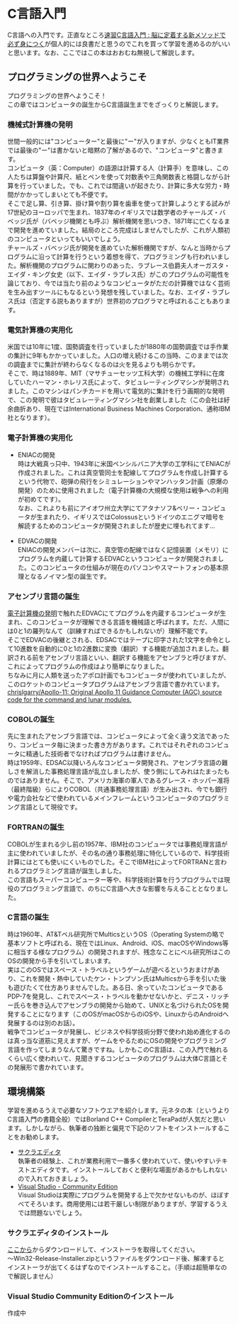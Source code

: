 # C言語入門

C言語への入門です。正直なところ[速習C言語入門 : 脳に定着する新メソッドで必ず身につく](https://ndlsearch.ndl.go.jp/books/R100000002-I000008142772)が個人的には良書だと思うのでこれを買って学習を進めるのがいいと思います。なお、ここではこの本はおおむね無視して解説します。

## プログラミングの世界へようこそ

プログラミングの世界へようこそ！  
この章ではコンピュータの誕生からC言語誕生までをざっくりと解説します。

### 機械式計算機の発明

世間一般的には"コンピューター"と最後に"ー"が入りますが、少なくともIT業界では最後の"ー"は書かないと暗黙の了解があるので、"コンピュータ"と書きます。  
コンピュータ（英：Computer）の語源は計算する人（計算手）を意味し、この人たちは算盤や計算尺、紙とペンを使って対数表や三角関数表と格闘しながら計算を行っていました。でも、これでは間違いが起きたり、計算に多大な労力・時間がかかってしまいとても不便です。  
そこで足し算、引き算、掛け算や割り算を歯車を使って計算しようとする試みが17世紀のヨーロッパで生まれ、1837年のイギリスでは数学者のチャールズ・バベッジ氏が（バベッジ機関とも呼ぶ）解析機関を思いつき、1871年に亡くなるまで開発を進めていました。結局のところ完成はしませんでしたが、これが人類初のコンピュータといってもいいでしょう。  
チャールズ・バベッジ氏が開発を進めていた解析機関ですが、なんと当時からプログラムに沿って計算を行うという着想を得て、プログラミングも行われいました。解析機関のプログラムに関わりのあった、ラブレース伯爵夫人オーガスタ・エイダ・キング女史（以下、エイダ・ラブレス氏）がこのプログラムの可能性を論じており、今では当たり前のようなコンピュータがただの計算機ではなく芸術を生み出すツールにもなるという発想を残していました。なお、エイダ・ラブレス氏は（否定する説もありますが）世界初のプログラマと呼ばれることもあります。

### 電気計算機の実用化

米国では10年に1度、国勢調査を行っていましたが1880年の国勢調査では手作業の集計に9年もかかっていました。人口の増え続けるこの当時、このままでは次の調査までに集計が終わらなくなるのは火を見るよりも明らかです。  
そこで、時は1889年、MIT（マサチューセッツ工科大学）の機械工学科に在席していたハーマン・ホレリス氏によって、タビュレーティングマシンが発明されました。このマシンはパンチカードを用いて電気的に集計を行う画期的な発明で、この発明で彼はタビュレーティングマシン社を創業しました（この会社は紆余曲折あり、現在ではInternational Business Machines Corporation、通称IBM社となります）。

### 電子計算機の実用化

* ENIACの開発  
時は大戦真っ只中、1943年に米国ペンシルバニア大学の工学科にてENIACが作成されました。これは真空管同士を配線してプログラムを作成し計算するという代物で、砲弾の飛行をシミュレーションやマンハッタン計画（原爆の開発）のために使用されました（電子計算機の大規模な使用は戦争への利用が初めてです）。  
なお、これよりも前にアイオワ州立大学にてアタナソフ&ベリー・コンピュータが生まれたり、イギリスではColossusというドイツのエニグマ暗号を解読するためのコンピュータが開発されましたが歴史に埋もれてます…

* EDVACの開発  
ENIACの開発メンバーは次に、真空管の配線ではなく記憶装置（メモリ）にプログラムを内蔵して計算するEDVACというコンピュータが開発されました。このコンピュータの仕組みが現在のパソコンやスマートフォンの基本原理となるノイマン型の誕生です。

### アセンブリ言語の誕生

[電子計算機の発明](#電子計算機の発明)で触れたEDVACにてプログラムを内蔵するコンピュータが生まれ、このコンピュータが理解できる言語を機械語と呼ばれます。ただ、人間には0と1の羅列なんて（訓練すればできるかもしれないが）理解不能です。  
そこでEDVACの後継とされる、EDSACではテープに印字された1文字を命令として10進数を自動的に0と1の2進数に変換（翻訳）する機能が追加されました。翻訳される前をアセンブリ言語といい、翻訳する機能をアセンブラと呼びますが、これによってプログラムの作成はより簡単になりました。  
ちなみに月に人類を送ったアポロ計画でもコンピュータが使われていましたが、このロケットのコンピュータプログラムはアセンブラ言語で書かれています。[chrislgarry/Apollo-11: Original Apollo 11 Guidance Computer (AGC) source code for the command and lunar modules.](https://github.com/chrislgarry/Apollo-11)

### COBOLの誕生

先に生まれたアセンブラ言語では、コンピュータによって全く違う文法であったり、コンピュータ毎に決まった書き方があります。これではそれぞれのコンピュータに精通した技術者でなければプログラムは書けません。  
時は1959年、EDSAC以降いろんなコンピュータ開発され、アセンブラ言語の難しさを解消した事務処理言語が乱立しましたが、使う側にしてみれはたまったものではありません。そこで、アメリカ海軍の軍人であるグレース・ホッパー准将（最終階級）らによりCOBOL（共通事務処理言語）が生み出され、今でも銀行や電力会社などで使われているメインフレームというコンピュータのプログラミング言語として現役です。

### FORTRANの誕生

COBOLが生まれる少し前の1957年、IBM社のコンピュータでは事務処理言語が主に使われていましたが、その名の通り事務処理に特化しているので、科学技術計算にはとても使いにくいものでした。そこでIBM社によってFORTRANと言われるプログラミング言語が誕生しました。  
この言語もスーパーコンピューター等や、科学技術計算を行うプログラムでは現役のプログラミング言語で、のちにC言語へ大きな影響を与えることとなりました。

### C言語の誕生

時は1960年、AT&Tベル研究所でMulticsというOS（Operating Systemの略で基本ソフトと呼ばれる、現在ではLinux、Android、iOS、macOSやWindows等に相当する様なプログラム）の開発されますが、残念なことにベル研究所はこのOSの開発から手を引いてしまいます。  
実はこのOSではスペース・トラベルというゲームが遊べるというおまけがあり、これを開発・熱中していたケン・トンプソン氏はMulticsから手を引いた後も遊びたくて仕方ありませんでした。ある日、余っていたコンピュータであるPDP-7を発見し、これでスペース・トラベルを動かせないかと、デニス・リッチー氏らを巻き込んでアセンブラの開発から始めて、UNIXと名づけられたOSを開発することになります（このOSがmacOSからのiOSや、LinuxからのAndroidへ発展するのは別のお話）。  
戦争でコンピュータが発展し、ビジネスや科学技術分野で使われ始め進化するのは真っ当な道筋に見えますが、ゲームをやるためにOSの開発やプログラミング言語を作ってしまうなんて驚きですね。しかもこのC言語は、この入門で触れるくらい広く使われいて、見聞きするコンピュータのプログラムは大体C言語とその発展形で書かれています。

## 環境構築

学習を進めるうえで必要なソフトウエアを紹介します。元ネタの本（というよりC言語入門の書籍全般）ではBorland C++ CompilerとTeraPadが人気だと思います。しかしながら、執筆者の独断と偏見で下記のソフトをインストールすることをお勧めします。

* [サクラエディタ](https://sakura-editor.github.io/)  
執筆者の経験上、これが業務利用で一番多く使われていて、使いやすいテキストエディタです。インストールしておくと便利な場面があるかもしれないので入れておきましょう。
* [Visual Studio - Community Edition](https://visualstudio.microsoft.com/ja/vs/)  
Visual Studioは実際にプログラムを開発する上で欠かせないものが、ほぼすべてそろいます。商用使用には若干厳しい制限がありますが、学習するうえでは問題ないでしょう。

### サクラエディタのインストール

[ここから](https://github.com/sakura-editor/sakura/releases)からダウンロードして、インストーラを取得してください。  
～Win32-Release-Installer.zipというファイルをダウンロード後、解凍するとインストーラが出てくるはずなのでインストールすること。（手順は超簡単なので解説しません）

### Visual Studio Community Editionのインストール

作成中